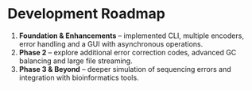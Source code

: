 # Development Roadmap

1. **Foundation & Enhancements** – implemented CLI, multiple encoders, error handling and a GUI with asynchronous operations.
2. **Phase 2** – explore additional error correction codes, advanced GC balancing and large file streaming.
3. **Phase 3 & Beyond** – deeper simulation of sequencing errors and integration with bioinformatics tools.
